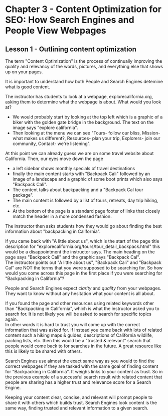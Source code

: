 # Chapter 3 - Content Optimization for SEO: How Search Engines and People View Webpages
## Lesson 1 - Outlining content optimization

The term "Content Optimization" is the process of continually improving the quality and relevancy of the words, pictures, and everything else that shows up on your pages.

It is important to understand how both People and Search Engines detemine what is good content.

The instructor has students to look at a webpage, explorecalifornia.org, asking them to determine what the webpage is about. What would you look at?
- We would probably start by looking at the top left which is a graphic of a biker with the golden gate bridge in the background. The text on the image says "explore california".
- Then looking at the menu we can see "Tours- follow our bliss, Mission- what makes us different?, Resources- plan your trip, Explorers- join our community, Contact- we're listening".

At this point we can already guess we are on some travel website about California.
Then, our eyes move down the page 
- a left sidebar shows monthly specials of travel destinations
- finally the main content starts with "Backpack Cali" followed by an image of a landscape and a graphic of some boot prints which also says "Backpack Cali".
- The content talks about backpacking and a "Backpack Cal tour package".
- The main content is followed by a list of tours, retreats, day trip hiking, etc.
- At the bottom of the page is a standard page footer of links that closely match the header in a more condensed fashion.

The instructor then asks students how they would go about finding the best information about "backpacking in California".

If you came back with "A little about us", which is the start of the page title description for "explorecalifornia.org/tours/tour_detail_backpack.html" this would be a disappointment the instructor says. The main heading on the page says "Backpack Cali" and the graphic says "Backpack Cal".<br>
The instructor points out "A little about us", "Backpack Cali" and "Backpack Cal" are NOT the terms that you were supposed to be searching for. So how would you come across this page in the first place if you were searching for "Backpacking in California"?

People and Search Engines expect *clarity* and *quality* from your webpages.<br>
They want to know without any hesitation what your content is all about.

If you found the page and other resources using related keywords other than "Backpacking in California", which is what the instructor asked you to search for. It is not likely you will be asked to search for specific topics again.<br> 
In other words it is hard to trust you will come up with the correct information that was asked for. If instead you came back with lots of related content such a hiking maps & guides, descriptions of California wildlife, packing lists, etc. then this would be a "trusted & relevant" search that people would come back to for searches in the future. A great resource like this is likely to be shared with others.

Search Engines use almost the exact same way as you would to find the correct webpages if they are tasked with the same goal of finding content for "Backpacking in California". It weighs links to your content as trust. So in the previous example of a successful search result with related content that people are sharing has a higher trust and relevance score for a Search Engine.

Keeping your content clear, concise, and relevant will prompt people to share it with others which builds trust. Search Engines look content is the same way, finding trusted and relevant information to a given search.
